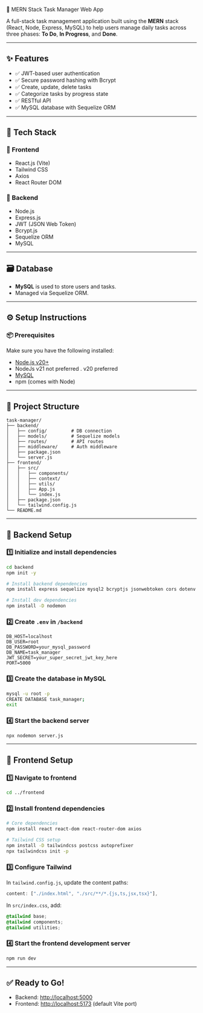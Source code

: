  📝 MERN Stack Task Manager Web App

A full-stack task management application built using the **MERN** stack (React, Node, Express, MySQL) to help users manage daily tasks across three phases: **To Do**, **In Progress**, and **Done**.

---

## ✨ Features

* ✅ JWT-based user authentication
* ✅ Secure password hashing with Bcrypt
* ✅ Create, update, delete tasks
* ✅ Categorize tasks by progress state
* ✅ RESTful API
* ✅ MySQL database with Sequelize ORM

---

## 🧰 Tech Stack

### 🔹 Frontend

* React.js (Vite)
* Tailwind CSS
* Axios
* React Router DOM

### 🔹 Backend

* Node.js
* Express.js
* JWT (JSON Web Token)
* Bcrypt.js
* Sequelize ORM
* MySQL

---

## 🗃️ Database

* **MySQL** is used to store users and tasks.
* Managed via Sequelize ORM.

---

## ⚙️ Setup Instructions

### 📦 Prerequisites

Make sure you have the following installed:

* [Node.js v20+](https://nodejs.org/)
* NodeJs v21 not preferred . v20 preferred
* [MySQL](https://dev.mysql.com/downloads/)
* npm (comes with Node)
---

## 📁 Project Structure

```
task-manager/
├── backend/
│   ├── config/         # DB connection
│   ├── models/         # Sequelize models
│   ├── routes/         # API routes
│   ├── middleware/     # Auth middleware
│   ├── package.json
│   └── server.js
├── frontend/
│   ├── src/
│   │   ├── components/
│   │   ├── context/
│   │   ├── utils/
│   │   ├── App.js
│   │   └── index.js
│   ├── package.json
│   └── tailwind.config.js
└── README.md
```

---

## 🔧 Backend Setup

### 1️⃣ Initialize and install dependencies

```bash
cd backend
npm init -y

# Install backend dependencies
npm install express sequelize mysql2 bcryptjs jsonwebtoken cors dotenv

# Install dev dependencies
npm install -D nodemon
```

### 2️⃣ Create `.env` in `/backend`

```env
DB_HOST=localhost
DB_USER=root
DB_PASSWORD=your_mysql_password
DB_NAME=task_manager
JWT_SECRET=your_super_secret_jwt_key_here
PORT=5000
```

### 3️⃣ Create the database in MySQL

```bash
mysql -u root -p
CREATE DATABASE task_manager;
exit
```

### 4️⃣ Start the backend server

```bash
npx nodemon server.js
```

---

## 🎨 Frontend Setup

### 1️⃣ Navigate to frontend

```bash
cd ../frontend
```

### 2️⃣ Install frontend dependencies

```bash
# Core dependencies
npm install react react-dom react-router-dom axios

# Tailwind CSS setup
npm install -D tailwindcss postcss autoprefixer
npx tailwindcss init -p
```

### 3️⃣ Configure Tailwind

In `tailwind.config.js`, update the content paths:

```js
content: ["./index.html", "./src/**/*.{js,ts,jsx,tsx}"],
```

In `src/index.css`, add:

```css
@tailwind base;
@tailwind components;
@tailwind utilities;
```

### 4️⃣ Start the frontend development server

```bash
npm run dev
```

---

## ✅ Ready to Go!

* Backend: [http://localhost:5000](http://localhost:5000)
* Frontend: [http://localhost:5173](http://localhost:5173) (default Vite port)
